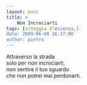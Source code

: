 ```yaml
---
layout: post
title: >
    Non Incrociarti
tags: [scheggia d'essenza,]
date: 2009-06-08 16:37:00
author: pietro
---
```

Attraverso la strada<br/>solo per non incrociarti,<br/>non sentire il tuo sguardo<br/>che non potrei mai perdonarti.
